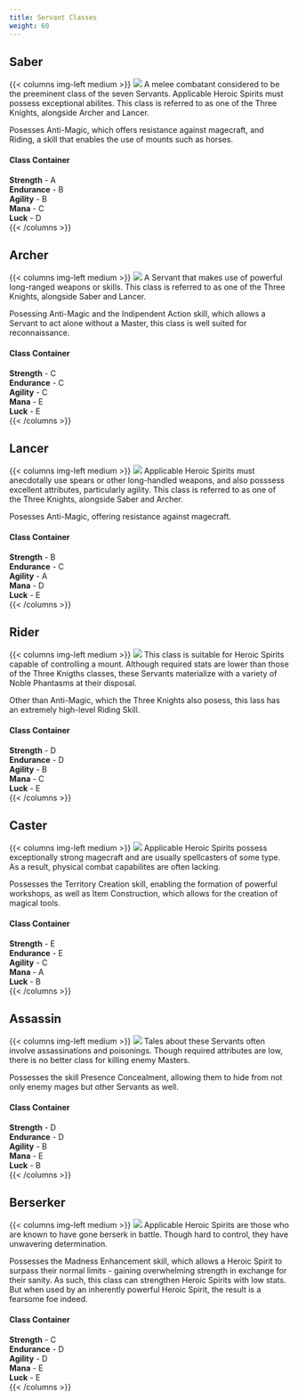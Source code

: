 ```yaml
---
title: Servant Classes
weight: 60
---
```


## Saber 
{{< columns img-left medium >}}
![](../media/saber.jpg) A melee combatant considered to be the preeminent class of the seven Servants. Applicable Heroic Spirits must possess exceptional abilites. This class is referred to as one of the Three Knights, alongside Archer and Lancer.

Posesses Anti-Magic, which offers resistance against magecraft, and Riding, a skill that enables the use of mounts such as horses.

#### Class Container
**Strength** - A <br>
**Endurance** - B <br>
**Agility** - B <br>
**Mana** - C <br>
**Luck** - D <br>
{{< /columns >}}



## Archer
{{< columns img-left medium >}}
![](../media/archer.jpg) A Servant that makes use of powerful long-ranged weapons or skills. This class is referred to as one of the Three Knights, alongside Saber and Lancer.

Posessing Anti-Magic and the Indipendent Action skill, which allows a Servant to act alone without a Master, this class is well suited for reconnaissance.

#### Class Container
**Strength** - C <br>
**Endurance** - C <br>
**Agility** - C <br>
**Mana** - E <br>
**Luck** - E <br>
{{< /columns >}}



## Lancer
{{< columns img-left medium >}}
![](../media/lancer.jpg) Applicable Heroic Spirits must anecdotally use spears or other long-handled weapons, and also posssess excellent attributes, particularly agility. This class is referred to as one of the Three Knights, alongside Saber and Archer.

Posesses Anti-Magic, offering resistance against magecraft.

#### Class Container
**Strength** - B <br>
**Endurance** - C <br>
**Agility** - A <br>
**Mana** - D <br>
**Luck** - E <br>
{{< /columns >}}




## Rider
{{< columns img-left medium >}}
![](../media/rider.jpg) This class is suitable for Heroic Spirits capable of controlling a mount. Although required stats are lower than those of the Three Knigths classes, these Servants materialize with a variety of Noble Phantasms at their disposal.

Other than Anti-Magic, which the Three Knights also posess, this lass has an extremely high-level Riding Skill.


#### Class Container
**Strength** - D <br>
**Endurance** - D <br>
**Agility** - B <br>
**Mana** - C <br>
**Luck** - E <br>
{{< /columns >}}

## Caster
{{< columns img-left medium >}}
![](../media/caster.jpg) Applicable Heroic Spirits possess exceptionally strong magecraft and are usually spellcasters of some type. As a result, physical combat capabilites are often lacking.

Possesses the Territory Creation skill, enabling the formation of powerful workshops, as well as Item Construction, which allows for the creation of magical tools.


#### Class Container
**Strength** - E <br>
**Endurance** - E <br>
**Agility** - C <br>
**Mana** - A <br>
**Luck** - B <br>
{{< /columns >}}




## Assassin
{{< columns img-left medium >}}
![](../media/assassin.jpg) Tales about these Servants often involve assassinations and poisonings. Though required attributes are low, there is no better class for killing enemy Masters.

Possesses the skill Presence Concealment, allowing them to hide from not only enemy mages but other Servants as well.

#### Class Container
**Strength** - D <br>
**Endurance** - D <br>
**Agility** - B <br>
**Mana** - E <br>
**Luck** - B <br>
{{< /columns >}}




## Berserker
{{< columns img-left medium >}}
![](../media/berserker.jpg) Applicable Heroic Spirits are those who are known to have gone berserk in battle. Though hard to control, they have unwavering determination.

Possesses the Madness Enhancement skill, which allows a Heroic Spirit to surpass their normal limits - gaining overwhelming strength in exchange for their sanity. As such, this class can strengthen Heroic Spirits with low stats. But when used by an inherently powerful Heroic Spirit, the result is a fearsome foe indeed.

#### Class Container
**Strength** - C <br>
**Endurance** - D <br>
**Agility** - D <br>
**Mana** - E <br>
**Luck** - E <br>
{{< /columns >}}